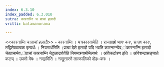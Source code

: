 ```yaml
---
index: 6.3.10
index_padded: 6.3.010
sutra: कारनाम्नि च प्राचां हलादौ
vritti: balamanorama

---
```

<<कारनाम्नि च प्राचां हलादौ>> - कारनाम्नि । यत्रकारनामेति । राजग्राह्रो भागः करः, स एव कारः, तद्विशेषवाचक इत्यर्थः । नियमार्थमिति ।प्राचां देशे हलादौ यदि भवति कारनाम्न्येव,॑कारनाम्नि हलादौ चेत्प्राचामेव,॑प्राचां कारनाम्नि चेद्धलादावेवे॑ति नियमत्रयार्थमित्यर्थः । अविकटोरण इति । अविशब्दासङ्घाते कटच् । उपणो मेषः । नद्यामिति । नद्युत्तारणे तात्कालिको दोहः-करः । 